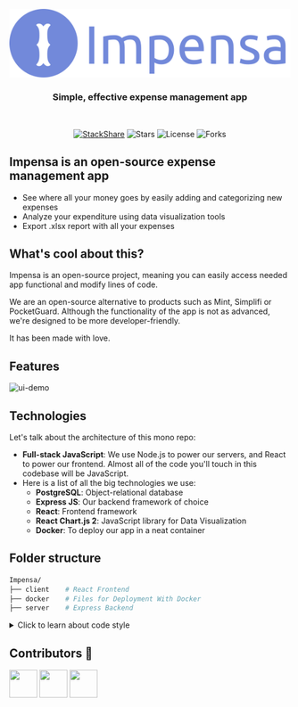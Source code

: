 <p align="center">
  <a href="https://impensa.segf.lt/">
  <img src="./client/public/assets/images/logo-readme.svg" />
    </a>
</p>

<div align="center">

### Simple, effective expense management app

<br/>

[![StackShare](http://img.shields.io/badge/tech-stack-0690fa.svg?style=flat)](https://stackshare.io/impensa/impensa)
![Stars](https://img.shields.io/github/stars/richard96292/impensa.svg)
![License](https://img.shields.io/github/license/richard96292/impensa.svg)
![Forks](https://img.shields.io/github/forks/richard96292/impensa.svg)

</div>

## Impensa is an open-source expense management app

- See where all your money goes by easily adding and categorizing new expenses
- Analyze your expenditure using data visualization tools
- Export .xlsx report with all your expenses

## What's cool about this?

Impensa is an open-source project, meaning you can easily access needed app functional and modify lines of code.

We are an open-source alternative to products such as Mint, Simplifi or PocketGuard. Although the functionality of the app is not as advanced, we're designed to be more developer-friendly.

It has been made with love.

## Features

![ui-demo](./client/public/assets/images/UI-demo.gif)

## Technologies

Let's talk about the architecture of this mono repo:

- **Full-stack JavaScript**: We use Node.js to power our servers, and React to power our frontend. Almost all of the code you'll touch in this codebase will be JavaScript.
- Here is a list of all the big technologies we use:
  - **PostgreSQL**: Object-relational database
  - **Express JS**: Our backend framework of choice
  - **React**: Frontend framework
  - **React Chart.js 2**: JavaScript library for Data Visualization
  - **Docker**: To deploy our app in a neat container

## Folder structure

```sh
Impensa/
├── client    # React Frontend
├── docker    # Files for Deployment With Docker
├── server    # Express Backend
```

<details>
  <summary>Click to learn about code style</summary>

## Code Style

We run Prettier on-commit, which means you can write code in whatever style you want and it will be automatically formatted according to the common style when you run `git commit`. We also have ESLint set up, although we've disabled all stylistic rules since Prettier takes care of those.

</details>

## Contributors 👑

<a href="https://github.com/tmneth"><img src="https://avatars.githubusercontent.com/u/80415416?s=400&u=f561810823dc78213f14431aae7f2bd119a4ed90&v=4" width="50" height="50" alt=""/></a> <a href="https://github.com/richard96292"><img src="https://avatars.githubusercontent.com/u/68248740?v=4" width="50" height="50" alt=""/></a> <a href="https://github.com/tomas6446"><img src="https://avatars.githubusercontent.com/u/77100735?v=4" width="50" height="50" alt=""/></a>
